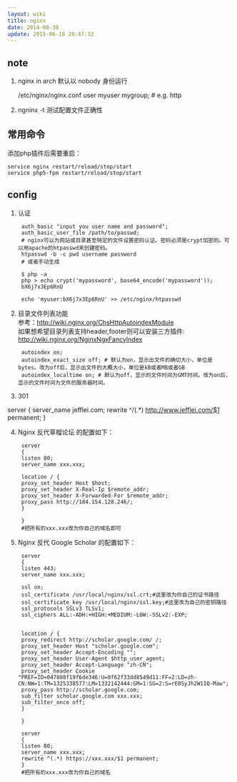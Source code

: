```yaml
---
layout: wiki
title: nginx
date: 2014-08-30
update: 2015-06-18 20:47:32
---
```


## note
1. nginx in arch 默认以 nobody 身份运行
    
    /etc/nginx/nginx.conf
    user myuser mygroup; # e.g. http

2. ngninx -t 测试配置文件正确性

## 常用命令  
添加php插件后需要重启：

    service nginx restart/reload/stop/start
    service php5-fpm restart/reload/stop/start

## config
1. 认证

        auth_basic "input you user name and password";
        auth_basic_user_file /path/to/passwd;
        # nginx可以为网站或目录甚至特定的文件设置密码认证。密码必须是crypt加密的。可以用apache的htpasswd来创建密码。
        htpasswd -b -c pwd username password
        # 或者手动生成
        
        $ php -a
        php > echo crypt('mypassword', base64_encode('mypassword'));
        bX6j7x3Ep6RnU

        echo 'myuser:bX6j7x3Ep6RnU' >> /etc/nginx/htpasswd

2. 目录文件列表功能  
   参考：http://wiki.nginx.org/ChsHttpAutoindexModule  
   如果想希望目录列表支持header,footer则可以安装三方插件: http://wiki.nginx.org/NginxNgxFancyIndex

        autoindex on;
        autoindex_exact_size off; # 默认为on，显示出文件的确切大小，单位是bytes。改为off后，显示出文件的大概大小，单位是kB或者MB或者GB
        autoindex_localtime on; # 默认为off，显示的文件时间为GMT时间。改为on后，显示的文件时间为文件的服务器时间。
3. 301

server {
server_name jefflei.com;
rewrite ^/(.*) http://www.jefflei.com/$1 permanent;
}


4. Nginx 反代草榴论坛 的配置如下：

        server
        {
        listen 80;
        server_name xxx.xxx;

        location / {
        proxy_set_header Host $host;
        proxy_set_header X-Real-Ip $remote_addr;
        proxy_set_header X-Forwarded-For $remote_addr;
        proxy_pass http://184.154.128.246/;
        }

        }
        #把所有的xxx.xxx改为你自己的域名即可

5. Nginx 反代 Google Scholar 的配置如下：

        server
        {
        listen 443;
        server_name xxx.xxx;

        ssl on;
        ssl_certificate /usr/local/nginx/ssl.crt;#这里改为你自己的证书路径
        ssl_certificate_key /usr/local/nginx/ssl.key;#这里改为自己的密钥路径
        ssl_protocols SSLv3 TLSv1;
        ssl_ciphers ALL:-ADH:+HIGH:+MEDIUM:-LOW:-SSLv2:-EXP;


        location / {
        proxy_redirect http://scholar.google.com/ /;
        proxy_set_header Host "scholar.google.com";
        proxy_set_header Accept-Encoding "";
        proxy_set_header User-Agent $http_user_agent;
        proxy_set_header Accept-Language "zh-CN";
        proxy_set_header Cookie "PREF=ID=047808f19f6de346:U=0f62f33dd8549d11:FF=2:LD=zh-CN:NW=1:TM=1325338577:LM=1332142444:GM=1:SG=2:S=rE0SyJh2W1IQ-Maw";
        proxy_pass http://scholar.google.com;
        sub_filter scholar.google.com xxx.xxx;
        sub_filter_once off;
        }

        }

        server
        {
        listen 80;
        server_name xxx.xxx;
        rewrite ^(.*) https://xxx.xxx/$1 permanent;
        }
        #把所有的xxx.xxx改为你自己的域名
